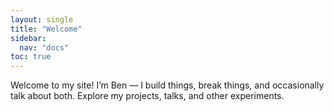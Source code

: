 ```yaml
---
layout: single
title: "Welcome"
sidebar:
  nav: "docs"
toc: true
---
```


Welcome to my site! I’m Ben — I build things, break things, and occasionally talk about both. Explore my projects, talks, and other experiments.
